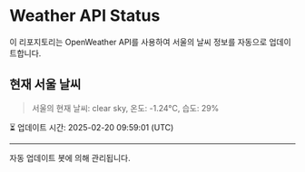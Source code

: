 
# Weather API Status

이 리포지토리는 OpenWeather API를 사용하여 서울의 날씨 정보를 자동으로 업데이트합니다.

## 현재 서울 날씨
> 서울의 현재 날씨: clear sky, 온도: -1.24°C, 습도: 29%

⏳ 업데이트 시간: 2025-02-20 09:59:01 (UTC)

---
자동 업데이트 봇에 의해 관리됩니다.
